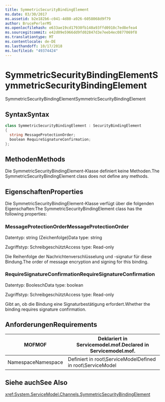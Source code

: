 ```yaml
---
title: SymmetricSecurityBindingElement
ms.date: 03/30/2017
ms.assetid: b2e182b6-c041-4d80-a926-6058068d9f79
author: BrucePerlerMS
ms.openlocfilehash: e633ae19cd17930fb140a93ffd0910c7ed8efea4
ms.sourcegitcommit: e42d09e5966dd9fd02847d3e7eeb4ec0877069f8
ms.translationtype: MT
ms.contentlocale: de-DE
ms.lasthandoff: 10/17/2018
ms.locfileid: "49374424"
---
```

# <a name="symmetricsecuritybindingelement"></a><span data-ttu-id="a7e59-102">SymmetricSecurityBindingElement</span><span class="sxs-lookup"><span data-stu-id="a7e59-102">SymmetricSecurityBindingElement</span></span>
<span data-ttu-id="a7e59-103">SymmetricSecurityBindingElement</span><span class="sxs-lookup"><span data-stu-id="a7e59-103">SymmetricSecurityBindingElement</span></span>  
  
## <a name="syntax"></a><span data-ttu-id="a7e59-104">Syntax</span><span class="sxs-lookup"><span data-stu-id="a7e59-104">Syntax</span></span>  
  
```csharp
class SymmetricSecurityBindingElement : SecurityBindingElement  
{  
  string MessageProtectionOrder;  
  boolean RequireSignatureConfirmation;  
};  
```  
  
## <a name="methods"></a><span data-ttu-id="a7e59-105">Methoden</span><span class="sxs-lookup"><span data-stu-id="a7e59-105">Methods</span></span>  
 <span data-ttu-id="a7e59-106">Die SymmetricSecurityBindingElement-Klasse definiert keine Methoden.</span><span class="sxs-lookup"><span data-stu-id="a7e59-106">The SymmetricSecurityBindingElement class does not define any methods.</span></span>  
  
## <a name="properties"></a><span data-ttu-id="a7e59-107">Eigenschaften</span><span class="sxs-lookup"><span data-stu-id="a7e59-107">Properties</span></span>  
 <span data-ttu-id="a7e59-108">Die SymmetricSecurityBindingElement-Klasse verfügt über die folgenden Eigenschaften:</span><span class="sxs-lookup"><span data-stu-id="a7e59-108">The SymmetricSecurityBindingElement class has the following properties:</span></span>  
  
### <a name="messageprotectionorder"></a><span data-ttu-id="a7e59-109">MessageProtectionOrder</span><span class="sxs-lookup"><span data-stu-id="a7e59-109">MessageProtectionOrder</span></span>  
 <span data-ttu-id="a7e59-110">Datentyp: string (Zeichenfolge)</span><span class="sxs-lookup"><span data-stu-id="a7e59-110">Data type: string</span></span>  
  
 <span data-ttu-id="a7e59-111">Zugriffstyp: Schreibgeschützt</span><span class="sxs-lookup"><span data-stu-id="a7e59-111">Access type: Read-only</span></span>  
  
 <span data-ttu-id="a7e59-112">Die Reihenfolge der Nachrichtenverschlüsselung und -signatur für diese Bindung.</span><span class="sxs-lookup"><span data-stu-id="a7e59-112">The order of message encryption and signing for this binding.</span></span>  
  
### <a name="requiresignatureconfirmation"></a><span data-ttu-id="a7e59-113">RequireSignatureConfirmation</span><span class="sxs-lookup"><span data-stu-id="a7e59-113">RequireSignatureConfirmation</span></span>  
 <span data-ttu-id="a7e59-114">Datentyp: Boolesch</span><span class="sxs-lookup"><span data-stu-id="a7e59-114">Data type: boolean</span></span>  
  
 <span data-ttu-id="a7e59-115">Zugriffstyp: Schreibgeschützt</span><span class="sxs-lookup"><span data-stu-id="a7e59-115">Access type: Read-only</span></span>  
  
 <span data-ttu-id="a7e59-116">Gibt an, ob die Bindung eine Signaturbestätigung erfordert.</span><span class="sxs-lookup"><span data-stu-id="a7e59-116">Whether the binding requires signature confirmation.</span></span>  
  
## <a name="requirements"></a><span data-ttu-id="a7e59-117">Anforderungen</span><span class="sxs-lookup"><span data-stu-id="a7e59-117">Requirements</span></span>  
  
|<span data-ttu-id="a7e59-118">MOF</span><span class="sxs-lookup"><span data-stu-id="a7e59-118">MOF</span></span>|<span data-ttu-id="a7e59-119">Deklariert in Servicemodel.mof.</span><span class="sxs-lookup"><span data-stu-id="a7e59-119">Declared in Servicemodel.mof.</span></span>|  
|---------|-----------------------------------|  
|<span data-ttu-id="a7e59-120">Namespace</span><span class="sxs-lookup"><span data-stu-id="a7e59-120">Namespace</span></span>|<span data-ttu-id="a7e59-121">Definiert in root\ServiceModel</span><span class="sxs-lookup"><span data-stu-id="a7e59-121">Defined in root\ServiceModel</span></span>|  
  
## <a name="see-also"></a><span data-ttu-id="a7e59-122">Siehe auch</span><span class="sxs-lookup"><span data-stu-id="a7e59-122">See Also</span></span>  
 <xref:System.ServiceModel.Channels.SymmetricSecurityBindingElement>
